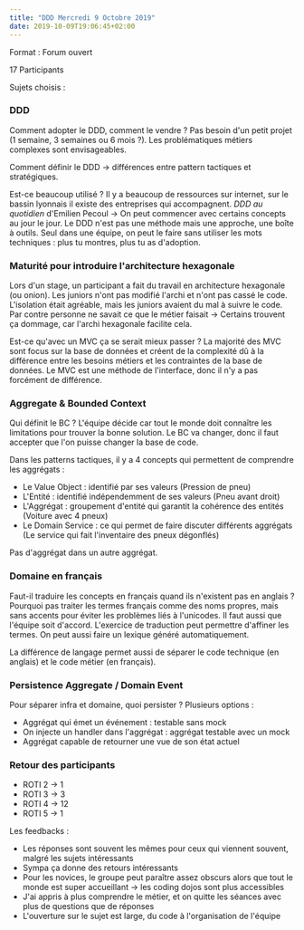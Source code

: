 ```yaml
---
title: "DDD Mercredi 9 Octobre 2019"
date: 2019-10-09T19:06:45+02:00
---
```


Format : Forum ouvert

17 Participants

Sujets choisis :

### DDD

Comment adopter le DDD, comment le vendre ? Pas besoin d'un petit projet (1 semaine, 3 semaines ou 6 mois ?).
Les problématiques métiers complexes sont envisageables.

Comment définir le DDD -> différences entre pattern tactiques et stratégiques.

Est-ce beaucoup utilisé ? Il y a beaucoup de ressources sur internet, sur le bassin lyonnais il existe des entreprises
qui accompagnent. *DDD au quotidien* d'Emilien Pecoul -> On peut commencer avec certains concepts au jour le jour. Le
DDD n'est pas une méthode mais une approche, une boîte à outils. Seul dans une équipe, on peut le faire sans utiliser
les mots techniques : plus tu montres, plus tu as d'adoption.

###  Maturité pour introduire l'architecture hexagonale

Lors d'un stage, un participant a fait du travail en architecture hexagonale (ou onion). Les juniors n'ont pas modifié
l'archi et n'ont pas cassé le code. L'isolation était agréable, mais les juniors avaient du mal à suivre le code.
Par contre personne ne savait ce que le métier faisait -> Certains trouvent ça dommage, car l'archi hexagonale facilite
cela.

Est-ce qu'avec un MVC ça se serait mieux passer ? La majorité des MVC sont focus sur la base de données et créent de la
complexité dû à la différence entre les besoins métiers et les contraintes de la base de données. Le MVC est une méthode
de l'interface, donc il n'y a pas forcément de différence.

### Aggregate & Bounded Context

Qui définit le BC ? L'équipe décide car tout le monde doit connaître les limitations pour trouver la bonne solution. Le
BC va changer, donc il faut accepter que l'on puisse changer la base de code.

Dans les patterns tactiques, il y a 4 concepts qui permettent de comprendre les aggrégats :

- Le Value Object : identifié par ses valeurs (Pression de pneu)
- L'Entité : identifié indépendemment de ses valeurs (Pneu avant droit)
- L'Aggrégat : groupement d'entité qui garantit la cohérence des entités (Voiture avec 4 pneux)
- Le Domain Service : ce qui permet de faire discuter différents aggrégats (Le service qui fait l'inventaire des pneux dégonflés)

Pas d'aggrégat dans un autre aggrégat.

### Domaine en français

Faut-il traduire les concepts en français quand ils n'existent pas en anglais ? Pourquoi pas traiter les termes français comme
des noms propres, mais sans accents pour éviter les problèmes liés à l'unicodes. Il faut aussi que l'équipe soit d'accord.
L'exercice de traduction peut permettre d'affiner les termes. On peut aussi faire un lexique généré automatiquement.

La différence de langage permet aussi de séparer le code technique (en anglais) et le code métier (en français).

### Persistence Aggregate / Domain Event

Pour séparer infra et domaine, quoi persister ? Plusieurs options :

- Aggrégat qui émet un événement : testable sans mock
- On injecte un handler dans l'aggrégat : aggrégat testable avec un mock
- Aggrégat capable de retourner une vue de son état actuel

### Retour des participants

- ROTI 2 -> 1
- ROTI 3 -> 3
- ROTI 4 -> 12
- ROTI 5 -> 1

Les feedbacks :

- Les réponses sont souvent les mêmes pour ceux qui viennent souvent, malgré les sujets intéressants
- Sympa ça donne des retours intéressants
- Pour les novices, le groupe peut paraître assez obscurs alors que tout le monde est super accueillant -> les coding dojos sont plus accessibles
- J'ai appris à plus comprendre le métier, et on quitte les séances avec plus de questions que de réponses
- L'ouverture sur le sujet est large, du code à l'organisation de l'équipe

